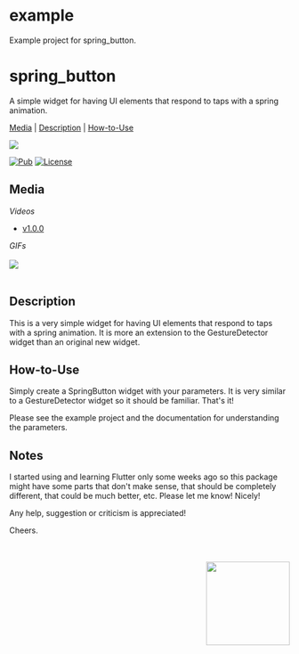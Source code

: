 # example

Example project for spring_button.


# spring_button

A simple widget for having UI elements that respond to taps with a spring animation.

[Media](#media) | [Description](#description) | [How-to-Use](#howtouse)

<img src="https://img.shields.io/badge/Cosmos%20Software-Love%20Code-red"/>
<br>

[![Pub](https://img.shields.io/pub/v/spring_button?color=g)](https://pub.dev/packages/spring_button)
[![License](https://img.shields.io/github/license/aliyigitbireroglu/flutter-spring-button?color=blue)](https://github.com/aliyigitbireroglu/flutter-spring-button/blob/master/LICENSE)


<a name="media"></a>
## Media
*Videos*

* [v1.0.0](https://youtu.be/MMG1sfj43E0)

*GIFs*
<br><br>
<img src="https://www.cosmossoftware.coffee/Common/Portfolio/GIFs/FlutterSpringButton.gif"/>
<br><br>


<a name="description"></a>
## Description
This is a very simple widget for having UI elements that respond to taps with a spring animation.  It is more an extension to the GestureDetector 
widget than an original new widget.


<a name="howtouse"></a>
## How-to-Use
Simply create a SpringButton widget with your parameters. It is very similar to a GestureDetector widget so it should be familiar. That's it!

Please see the example project and the documentation for understanding the parameters.


## Notes
I started using and learning Flutter only some weeks ago so this package might have some parts that don't make sense, 
that should be completely different, that could be much better, etc. Please let me know! Nicely! 

Any help, suggestion or criticism is appreciated! 

Cheers.

<br><br>
<img align="right" src="https://www.cosmossoftware.coffee/Common/Images/CosmosSoftwareIconTransparent.png" width="150" height="150"/>
<br><br>